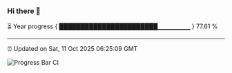 ### Hi there 👋

⏳ Year progress { ███████████████████████▁▁▁▁▁▁▁ } 77.61 %

---

⏰ Updated on Sat, 11 Oct 2025 06:25:09 GMT

![Progress Bar CI](https://github.com/liununu/liununu/workflows/Progress%20Bar%20CI/badge.svg)
